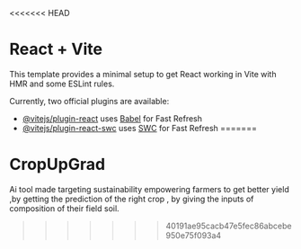 <<<<<<< HEAD
# React + Vite

This template provides a minimal setup to get React working in Vite with HMR and some ESLint rules.

Currently, two official plugins are available:

- [@vitejs/plugin-react](https://github.com/vitejs/vite-plugin-react/blob/main/packages/plugin-react/README.md) uses [Babel](https://babeljs.io/) for Fast Refresh
- [@vitejs/plugin-react-swc](https://github.com/vitejs/vite-plugin-react-swc) uses [SWC](https://swc.rs/) for Fast Refresh
=======
# CropUpGrad
Ai tool made targeting sustainability empowering farmers to get better yield ,by getting the prediction  of the right crop , by giving the inputs of composition of their field soil.
>>>>>>> 40191ae95cacb47e5fec86abcebe950e75f093a4
